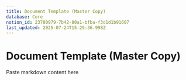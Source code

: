 ```yaml
---
title: Document Template (Master Copy)
database: Core
notion_id: 23780979-7b42-80a1-bfba-f3d1d1b91607
last_updated: 2025-07-24T15:29:36.998Z
---
```


# Document Template (Master Copy)


Paste markdown content here

